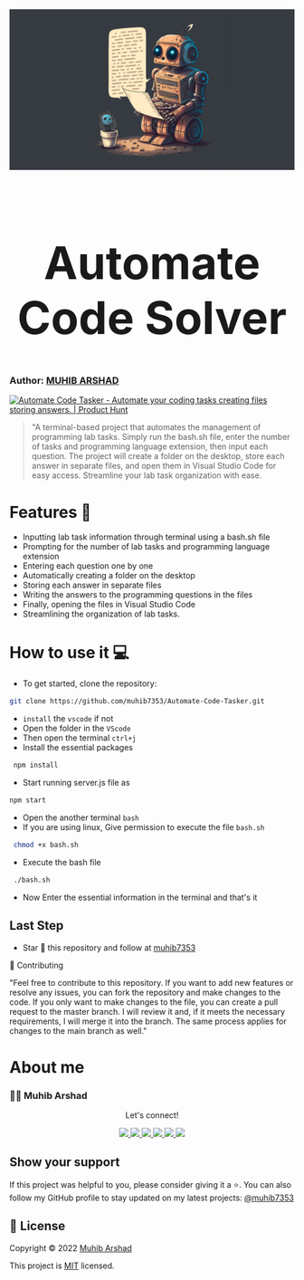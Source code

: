 <div align="center">
<img src="pic.jpg" alt="pic.jpg">
</div>

<h1 align="center" style="font-size: 80px;" >Automate Code Solver<h1>

### Author: [MUHIB ARSHAD](https://github.com/muhib7353)

<a href="https://www.producthunt.com/posts/automate-code-tasker?utm_source=badge-featured&utm_medium=badge&utm_souce=badge-automate&#0045;code&#0045;tasker" target="_blank"><img src="https://api.producthunt.com/widgets/embed-image/v1/featured.svg?post_id=377462&theme=light" alt="Automate&#0032;Code&#0032;Tasker - Automate&#0032;your&#0032;coding&#0032;tasks&#0032;creating&#0032;files&#0032;storing&#0032;answers&#0046;&#0032; | Product Hunt" style="width: 250px; height: 54px;" width="250" height="54" /></a>

> "A terminal-based project that automates the management of programming lab tasks. Simply run the bash.sh file, enter the number of tasks and programming language extension, then input each question. The project will create a folder on the desktop, store each answer in separate files, and open them in Visual Studio Code for easy access. Streamline your lab task organization with ease.

# Features 🚀

- Inputting lab task information through terminal using a bash.sh file
- Prompting for the number of lab tasks and programming language extension
- Entering each question one by one
- Automatically creating a folder on the desktop
- Storing each answer in separate files
- Writing the answers to the programming questions in the files
- Finally, opening the files in Visual Studio Code
- Streamlining the organization of lab tasks.

# How to use it 💻

- To get started, clone the repository:

```sh
git clone https://github.com/muhib7353/Automate-Code-Tasker.git
```

- `install` the `vscode` if not
- Open the folder in the `VScode`
- Then open the terminal `ctrl+j`
- Install the essential packages

```sh
 npm install
```

- Start running server.js file as

```sh
npm start
```

- Open the another terminal `bash`
- If you are using linux, Give permission to execute the file `bash.sh`

```sh
 chmod +x bash.sh
```

- Execute the bash file

```sh
 ./bash.sh
```

- Now Enter the essential information in the terminal and that's it

## Last Step

- Star 🌟 this repository and follow at [muhib7353](https://github.com/muhib7353)

🤝 Contributing

"Feel free to contribute to this repository. If you want to add new features or resolve any issues, you can fork the repository and make changes to the code. If you only want to make changes to the file, you can create a pull request to the master branch. I will review it and, if it meets the necessary requirements, I will merge it into the branch. The same process applies for changes to the main branch as well."

# About me

### 👨‍💻 Muhib Arshad

   <div align="center">
<p align="center">Let's connect!</p>

<a href="https://www.linkedin.com/in/muhib-arshad-85439b242/" target="blank">
    <img src="https://img.shields.io/badge/linkedin-%230077B5.svg?&style=for-the-badge&logo=linkedin&logoColor=white" />
</a>

<a href="https://medium.com/@muhibarshad123" target="blank">
    <img src="https://img.shields.io/badge/Medium-12100E?style=for-the-badge&logo=medium&logoColor=white" />
</a>

<a href="https://stackoverflow.com/users/18215817/muhib-arshad?tab=profile" target="blank">
    <img src="https://img.shields.io/badge/Stack_Overflow-FE7A16?style=for-the-badge&logo=stack-overflow&logoColor=white" />
</a>

<a href = "https://twitter.com/muhib7353" target="blank">
    <img src="https://img.shields.io/badge/Twitter-1DA1F2?style=for-the-badge&logo=twitter&logoColor=white" />
</a>

<a href="https://www.facebook.com/muhib7353/" target="blank">
    <img src="https://img.shields.io/badge/Facebook-1877F2?style=for-the-badge&logo=facebook&logoColor=white" />
</a>

<a href="https://www.instagram.com/muhib7353/" target="blank">
    <img src="https://img.shields.io/badge/Instagram-E4405F?style=for-the-badge&logo=instagram&logoColor=white" />
</a>

</div>

## Show your support

If this project was helpful to you, please consider giving it a ⭐️.
You can also follow my GitHub profile to stay updated on my latest projects:
<a href="https://github.com/muhib7353" target="blank">
@muhib7353
</a>

## 📝 License

Copyright © 2022 [Muhib Arshad](https://github.com/muhib7353)

This project is [MIT](/License.md) licensed.
